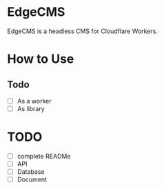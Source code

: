 # EdgeCMS

EdgeCMS is a headless CMS for Cloudflare Workers.

# How to Use

## Todo

- [ ] As a worker
- [ ] As library

# TODO

- [ ] complete READMe
- [ ] API
- [ ] Database
- [ ] Document
